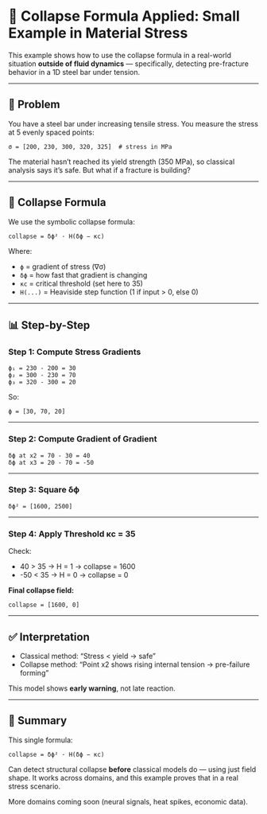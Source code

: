 # 📎 Collapse Formula Applied: Small Example in Material Stress

This example shows how to use the collapse formula in a real-world situation **outside of fluid dynamics** — specifically, detecting pre-fracture behavior in a 1D steel bar under tension.

---

## 🧪 Problem

You have a steel bar under increasing tensile stress. You measure the stress at 5 evenly spaced points:

```
σ = [200, 230, 300, 320, 325]  # stress in MPa
```

The material hasn’t reached its yield strength (350 MPa), so classical analysis says it’s safe. But what if a fracture is building?

---

## 🧮 Collapse Formula

We use the symbolic collapse formula:

```
collapse = δϕ² · H(δϕ − κc)
```

Where:

- `ϕ` = gradient of stress (∇σ)
- `δϕ` = how fast that gradient is changing
- `κc` = critical threshold (set here to 35)
- `H(...)` = Heaviside step function (1 if input > 0, else 0)

---

## 📊 Step-by-Step

### Step 1: Compute Stress Gradients

```
ϕ₁ = 230 - 200 = 30
ϕ₂ = 300 - 230 = 70
ϕ₃ = 320 - 300 = 20
```

So:
```
ϕ = [30, 70, 20]
```

---

### Step 2: Compute Gradient of Gradient

```
δϕ at x2 = 70 - 30 = 40
δϕ at x3 = 20 - 70 = -50
```

---

### Step 3: Square δϕ

```
δϕ² = [1600, 2500]
```

---

### Step 4: Apply Threshold κc = 35

Check:
- 40 > 35 → H = 1 → collapse = 1600
- -50 < 35 → H = 0 → collapse = 0

**Final collapse field:**
```
collapse = [1600, 0]
```

---

## ✅ Interpretation

- Classical method: “Stress < yield → safe”
- Collapse method: “Point x2 shows rising internal tension → pre-failure forming”

This model shows **early warning**, not late reaction.

---

## 🧠 Summary

This single formula:

```
collapse = δϕ² · H(δϕ − κc)
```

Can detect structural collapse **before** classical models do — using just field shape. It works across domains, and this example proves that in a real stress scenario.

More domains coming soon (neural signals, heat spikes, economic data).

